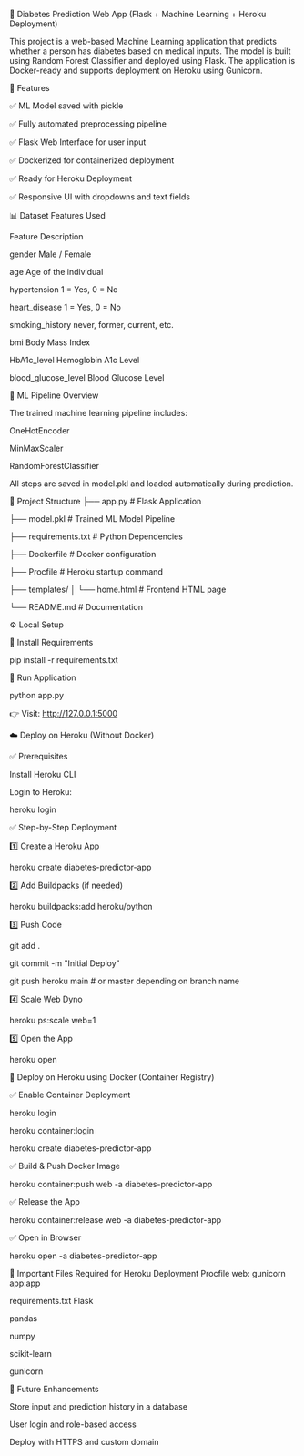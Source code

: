 🚀 Diabetes Prediction Web App (Flask + Machine Learning + Heroku Deployment)

This project is a web-based Machine Learning application that predicts whether a person has diabetes based on medical inputs. The model is built using Random Forest Classifier and deployed using Flask. The application is Docker-ready and supports deployment on Heroku using Gunicorn.

📌 Features

✅ ML Model saved with pickle

✅ Fully automated preprocessing pipeline

✅ Flask Web Interface for user input

✅ Dockerized for containerized deployment

✅ Ready for Heroku Deployment

✅ Responsive UI with dropdowns and text fields

📊 Dataset Features Used

Feature	Description

gender	Male / Female

age	Age of the individual

hypertension	1 = Yes, 0 = No

heart_disease	1 = Yes, 0 = No

smoking_history	never, former, current, etc.

bmi	Body Mass Index

HbA1c_level	Hemoglobin A1c Level

blood_glucose_level	Blood Glucose Level

🧠 ML Pipeline Overview

The trained machine learning pipeline includes:

OneHotEncoder

MinMaxScaler

RandomForestClassifier

All steps are saved in model.pkl and loaded automatically during prediction.

📂 Project Structure
├── app.py               # Flask Application

├── model.pkl           # Trained ML Model Pipeline

├── requirements.txt     # Python Dependencies

├── Dockerfile          # Docker configuration

├── Procfile            # Heroku startup command

├── templates/
│   └── home.html       # Frontend HTML page

└── README.md           # Documentation

⚙️ Local Setup

🔹 Install Requirements

pip install -r requirements.txt

🔹 Run Application

python app.py


👉 Visit: http://127.0.0.1:5000

☁️ Deploy on Heroku (Without Docker)

✅ Prerequisites

Install Heroku CLI

Login to Heroku:

heroku login

✅ Step-by-Step Deployment

1️⃣ Create a Heroku App

heroku create diabetes-predictor-app


2️⃣ Add Buildpacks (if needed)

heroku buildpacks:add heroku/python


3️⃣ Push Code

git add .

git commit -m "Initial Deploy"

git push heroku main    # or master depending on branch name


4️⃣ Scale Web Dyno

heroku ps:scale web=1


5️⃣ Open the App

heroku open

🐳 Deploy on Heroku using Docker (Container Registry)

✅ Enable Container Deployment

heroku login

heroku container:login

heroku create diabetes-predictor-app

✅ Build & Push Docker Image

heroku container:push web -a diabetes-predictor-app

✅ Release the App

heroku container:release web -a diabetes-predictor-app

✅ Open in Browser

heroku open -a diabetes-predictor-app

📄 Important Files Required for Heroku Deployment
Procfile
web: gunicorn app:app

requirements.txt
Flask

pandas

numpy

scikit-learn

gunicorn

🚀 Future Enhancements

Store input and prediction history in a database

User login and role-based access

Deploy with HTTPS and custom domain